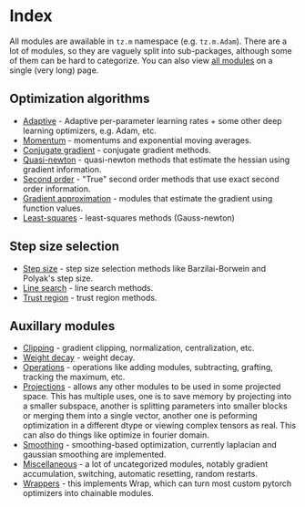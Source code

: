 # Index

All modules are awailable in ``tz.m`` namespace (e.g. ``tz.m.Adam``).
There are a lot of modules, so they are vaguely split into sub-packages, although some of them can be hard to categorize. You can also view [all modules](all.md) on a single (very long) page.

## Optimization algorithms

* [Adaptive](modules/adaptive.md) - Adaptive per-parameter learning rates + some other deep learning optimizers, e.g. Adam, etc.
* [Momentum](modules/momentum.md) - momentums and exponential moving averages.
* [Conjugate gradient](modules/conjugate_gradient.md) - conjugate gradient methods.
* [Quasi-newton](modules/quasi_newton.md) - quasi-newton methods that estimate the hessian using gradient information.
* [Second order](modules/second_order.md) - "True" second order methods that use exact second order information.
* [Gradient approximation](modules/grad_approximation.md) - modules that estimate the gradient using function values.
* [Least-squares](modules/least_squares.md) - least-squares methods (Gauss-newton)

## Step size selection

* [Step size](modules/step_size.md) - step size selection methods like Barzilai-Borwein and Polyak's step size.
* [Line search](modules/line_search.md) - line search methods.
* [Trust region](modules/trust_region.md) - trust region methods.

## Auxillary modules

* [Clipping](modules/clipping.md) - gradient clipping, normalization, centralization, etc.
* [Weight decay](modules/weight_decay.md) - weight decay.
* [Operations](modules/ops.md) - operations like adding modules, subtracting, grafting, tracking the maximum, etc.
* [Projections](modules/projections.md) - allows any other modules to be used in some projected space. This has multiple uses, one is to save memory by projecting into a smaller subspace, another is splitting parameters into smaller blocks or merging them into a single vector, another one is peforming optimization in a different dtype or viewing complex tensors as real. This can also do things like optimize in fourier domain.
* [Smoothing](modules/smoothing.md) - smoothing-based optimization, currently laplacian and gaussian smoothing are implemented.
* [Miscellaneous](modules/misc.md) - a lot of uncategorized modules, notably gradient accumulation, switching, automatic resetting, random restarts.
* [Wrappers](modules/wrappers.md) - this implements Wrap, which can turn most custom pytorch optimizers into chainable modules.


<!-- === "Gradient approximation"
    ::: torchzero.modules.grad_approximation
        options:
          show_root_heading: true
          heading_level: 3

=== "Higher-order methods"
    ::: torchzero.modules.higher_order
        options:
          show_root_heading: true
          heading_level: 3

=== "Least-squares"
    ::: torchzero.modules.least_squares
        options:
          show_root_heading: true
          heading_level: 3 -->
